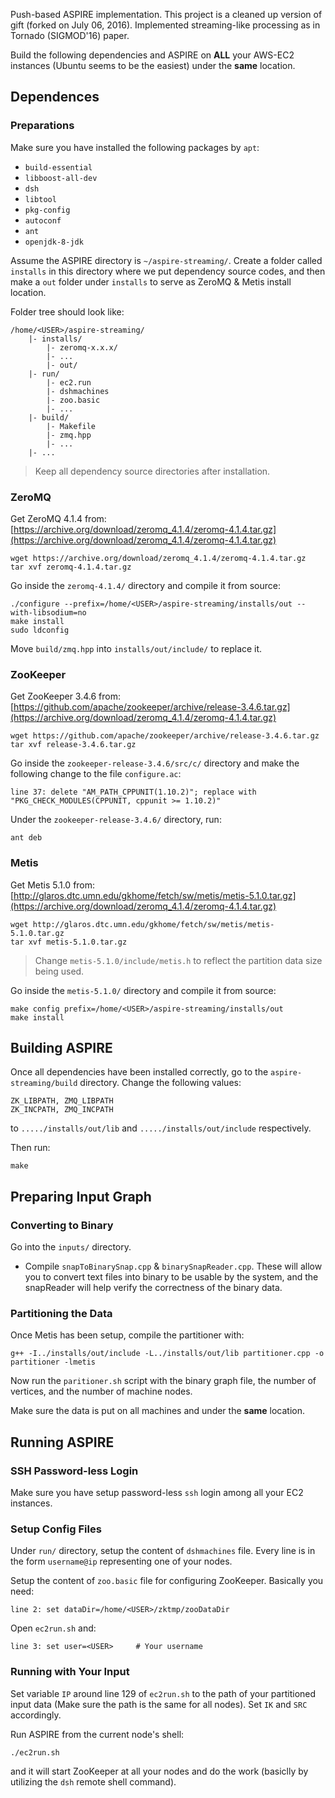 Push-based ASPIRE implementation. This project is a cleaned up version of gift (forked on July 06, 2016). Implemented streaming-like processing as in Tornado (SIGMOD'16) paper.

Build the following dependencies and ASPIRE on **ALL** your AWS-EC2 instances (Ubuntu seems to be the easiest) under the **same** location.

## Dependences

### Preparations

Make sure you have installed the following packages by `apt`:

- `build-essential`
- `libboost-all-dev`
- `dsh`
- `libtool`
- `pkg-config`
- `autoconf`
- `ant`
- `openjdk-8-jdk`

Assume the ASPIRE directory is `~/aspire-streaming/`. Create a folder called `installs` in this directory where we put dependency source codes, and then make a `out` folder under `installs` to serve as ZeroMQ & Metis install location.

Folder tree should look like:

    /home/<USER>/aspire-streaming/
        |- installs/
            |- zeromq-x.x.x/
            |- ...
            |- out/
        |- run/
            |- ec2.run
            |- dshmachines
            |- zoo.basic
            |- ...
        |- build/
            |- Makefile
            |- zmq.hpp
            |- ...
        |- ...

> Keep all dependency source directories after installation.

### ZeroMQ

Get ZeroMQ 4.1.4 from: [https://archive.org/download/zeromq_4.1.4/zeromq-4.1.4.tar.gz](https://archive.org/download/zeromq_4.1.4/zeromq-4.1.4.tar.gz)

    wget https://archive.org/download/zeromq_4.1.4/zeromq-4.1.4.tar.gz
    tar xvf zeromq-4.1.4.tar.gz

Go inside the `zeromq-4.1.4/` directory and compile it from source:

    ./configure --prefix=/home/<USER>/aspire-streaming/installs/out --with-libsodium=no
    make install
    sudo ldconfig

Move `build/zmq.hpp` into `installs/out/include/` to replace it.

### ZooKeeper

Get ZooKeeper 3.4.6 from: [https://github.com/apache/zookeeper/archive/release-3.4.6.tar.gz](https://archive.org/download/zeromq_4.1.4/zeromq-4.1.4.tar.gz)

    wget https://github.com/apache/zookeeper/archive/release-3.4.6.tar.gz
    tar xvf release-3.4.6.tar.gz

Go inside the `zookeeper-release-3.4.6/src/c/` directory and make the following change to the file `configure.ac`:

    line 37: delete "AM_PATH_CPPUNIT(1.10.2)"; replace with "PKG_CHECK_MODULES(CPPUNIT, cppunit >= 1.10.2)"

Under the `zookeeper-release-3.4.6/` directory, run:

    ant deb

### Metis

Get Metis 5.1.0 from: [http://glaros.dtc.umn.edu/gkhome/fetch/sw/metis/metis-5.1.0.tar.gz](https://archive.org/download/zeromq_4.1.4/zeromq-4.1.4.tar.gz)

    wget http://glaros.dtc.umn.edu/gkhome/fetch/sw/metis/metis-5.1.0.tar.gz
    tar xvf metis-5.1.0.tar.gz

> Change `metis-5.1.0/include/metis.h` to reflect the partition data size being used.

Go inside the `metis-5.1.0/` directory and compile it from source:

    make config prefix=/home/<USER>/aspire-streaming/installs/out
    make install

## Building ASPIRE

Once all dependencies have been installed correctly, go to the `aspire-streaming/build` directory. Change the following values:

    ZK_LIBPATH, ZMQ_LIBPATH
    ZK_INCPATH, ZMQ_INCPATH

to `...../installs/out/lib` and `...../installs/out/include` respectively.

Then run:

    make

## Preparing Input Graph

### Converting to Binary

Go into the `inputs/` directory.

- Compile `snapToBinarySnap.cpp` & `binarySnapReader.cpp`. These will allow you to convert text files into binary to be usable by the system, and the snapReader will help verify the correctness of the binary data.  
  
### Partitioning the Data

Once Metis has been setup, compile the partitioner with:

    g++ -I../installs/out/include -L../installs/out/lib partitioner.cpp -o partitioner -lmetis

Now run the `paritioner.sh` script with the binary graph file, the number of vertices, and the number of machine nodes.

Make sure the data is put on all machines and under the **same** location.

## Running ASPIRE

### SSH Password-less Login

Make sure you have setup password-less `ssh` login among all your EC2 instances.

### Setup Config Files

Under `run/` directory, setup the content of `dshmachines` file. Every line is in the form `username@ip` representing one of your nodes.

Setup the content of `zoo.basic` file for configuring ZooKeeper. Basically you need:

    line 2: set dataDir=/home/<USER>/zktmp/zooDataDir

Open `ec2run.sh` and:

    line 3: set user=<USER>     # Your username

### Running with Your Input

Set variable `IP` around line 129 of `ec2run.sh` to the path of your partitioned input data (Make sure the path is the same for all nodes). Set `IK` and `SRC` accordingly.

Run ASPIRE from the current node's shell:

    ./ec2run.sh

and it will start ZooKeeper at all your nodes and do the work (basiclly by utilizing the `dsh` remote shell command).
